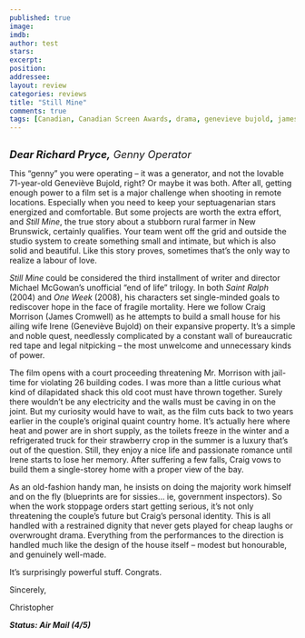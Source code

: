 ```yaml
---
published: true
image: 
imdb: 
author: test 
stars: 
excerpt: 
position: 
addressee: 
layout: review
categories: reviews
title: "Still Mine"
comments: true
tags: [Canadian, Canadian Screen Awards, drama, genevieve bujold, james cromwell, Letters, michael mcGowan]
---
```

<div><p><span class="full-image-block ssNonEditable"><span><a href="/letters/2013/4/19/still-mine.html"><img src="http://static.squarespace.com/static/5005f6bcc4aa41161b33e89e/5329cf1fe4b07c068ebf74de/5329cf1fe4b07c068ebf781e/1366380428337/Still%20Mine.jpg" alt="" /></a></span></span></p><p><em><span style="font-size:130%;"><strong>Dear Richard Pryce,</strong> Genny Operator</span></em></p><p>This &ldquo;genny&rdquo; you were operating &ndash; it was a generator, and not the lovable 71-year-old Genevi&egrave;ve Bujold, right? Or maybe it was both. After all, getting enough power to a film set is a major challenge when shooting in remote locations. Especially when you need to keep your septuagenarian stars energized and comfortable. But some projects are worth the extra effort, and <em>Still Mine</em>, the true story about a stubborn rural farmer in New Brunswick, certainly qualifies. Your team went off the grid and outside the studio system to create something small and intimate, but which is also solid and beautiful. Like this story proves, sometimes that&rsquo;s the only way to realize a labour of love.</p><p><em>Still Mine</em> could be considered the third installment of writer and director Michael McGowan&rsquo;s unofficial &ldquo;end of life&rdquo; trilogy. In both <em>Saint Ralph</em> (2004) and <em>One Week </em>(2008), his characters set single-minded goals to rediscover hope in the face of fragile mortality. Here we follow Craig Morrison (James Cromwell) as he attempts to build a small house for his ailing wife Irene (Genevi&egrave;ve Bujold) on their expansive property.  It&rsquo;s a simple and noble quest, needlessly complicated by a constant wall of bureaucratic red tape and legal nitpicking &ndash; the most unwelcome and unnecessary kinds of power.</p><p>The film opens with a court proceeding threatening Mr. Morrison with jail-time for violating 26 building codes. I was more than a little curious what kind of dilapidated shack this old coot must have thrown together. Surely there wouldn&rsquo;t be any electricity and the walls must be caving in on the joint. But my curiosity would have to wait, as the film cuts back to two years earlier in the couple&rsquo;s original quaint country home. It&rsquo;s actually here where heat and power are in short supply, as the toilets freeze in the winter and a refrigerated truck for their strawberry crop in the summer is a luxury that&rsquo;s out of the question.  Still, they enjoy a nice life and passionate romance until Irene starts to lose her memory. After suffering a few falls, Craig vows to build them a single-storey home with a proper view of the bay.</p><p>As an old-fashion handy man, he insists on doing the majority work himself and on the fly (blueprints are for sissies&#8230; ie, government inspectors). So when the work stoppage orders start getting serious, it&rsquo;s not only threatening the couple&rsquo;s future but Craig&rsquo;s personal identity. This is all handled with a restrained dignity that never gets played for cheap laughs or overwrought drama. Everything from the performances to the direction is handled much like the design of the house itself &ndash; modest but honourable, and genuinely well-made.</p><p>It&rsquo;s surprisingly powerful stuff. Congrats.</p><p>Sincerely,</p><p>Christopher</p><p><strong><em>Status: Air Mail (4/5)</em></strong></p></div>
